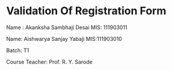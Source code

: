# Validation Of Registration Form

Name : Akanksha Sambhaji Desai MIS: 111903011

Name: Aishwarya Sanjay Yabaji MIS:111903010

Batch: T1

Course Teacher: Prof. R. Y. Sarode
